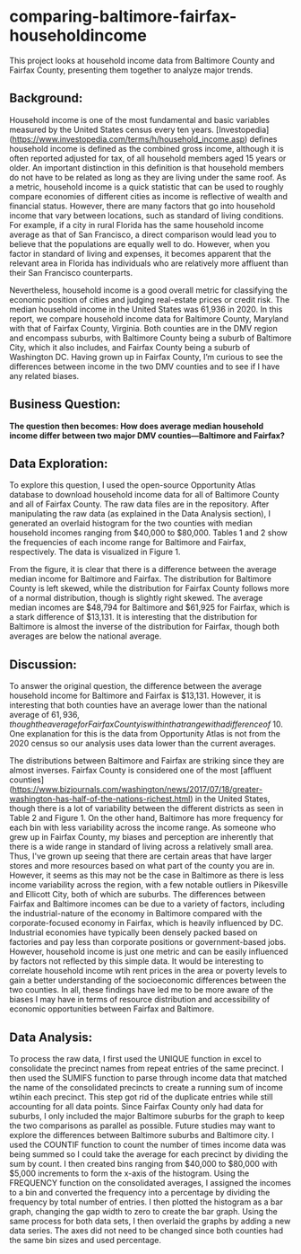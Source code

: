 # comparing-baltimore-fairfax-householdincome
This project looks at household income data from Baltimore County and Fairfax County, presenting them together to analyze major trends. 

## Background:
Household income is one of the most fundamental and basic variables measured by the United States census every ten years. [Investopedia] (https://www.investopedia.com/terms/h/household_income.asp) defines household income is defined as the combined gross income, although it is often reported adjusted for tax, of all household members aged 15 years or older. An important distinction in this definition is that household members do not have to be related as long as they are living under the same roof. As a metric, household income is a quick statistic that can be used to roughly compare economies of different cities as income is reflective of wealth and financial status. However, there are many factors that go into household income that vary between locations, such as standard of living conditions. For example, if a city in rural Florida has the same household income average as that of San Francisco, a direct comparison would lead you to believe that the populations are equally well to do. However, when you factor in standard of living and expenses, it becomes apparent that the relevant area in Florida has individuals who are relatively more affluent than their San Francisco counterparts. 

Nevertheless, household income is a good overall metric for classifying the economic position of cities and judging real-estate prices or credit risk. The median household income in the United States was 61,936 in 2020. In this report, we compare household income data for Baltimore County, Maryland with that of Fairfax County, Virginia. Both counties are in the DMV region and encompass suburbs, with Baltimore County being a suburb of Baltimore City, which it also includes, and Fairfax County being a suburb of Washington DC. Having grown up in Fairfax County, I’m curious to see the differences between income in the two DMV counties and to see if I have any related biases. 

## Business Question: 
**The question then becomes: How does average median household income differ between two major DMV counties—Baltimore and Fairfax?**


## Data Exploration:
To explore this question, I used the open-source Opportunity Atlas database to download household income data for all of Baltimore County and all of Fairfax County. The raw data files are in the repository. After manipulating the raw data (as explained in the Data Analysis section), I generated an overlaid histogram for the two counties with median household incomes ranging from $40,000 to $80,000. Tables 1 and 2 show the frequencies of each income range for Baltimore and Fairfax, respectively. The data is visualized in Figure 1. 

From the figure, it is clear that there is a difference between the average median income for Baltimore and Fairfax. The distribution for Baltimore County is left skewed, while the distribution for Fairfax County follows more of a normal distribution, though is slightly right skewed. The average median incomes are $48,794 for Baltimore and $61,925 for Fairfax, which is a stark difference of $13,131. It is interesting that the distribution for Baltimore is almost the inverse of the distribution for Fairfax, though both averages are below the national average. 

## Discussion:
To answer the original question, the difference between the average household income for Baltimore and Fairfax is $13,131. However, it is interesting that both counties have an average lower than the national average of $61,936, though the average for Fairfax County is within that range with a difference of ~$10. One explanation for this is the data from Opportunity Atlas is not from the 2020 census so our analysis uses data lower than the current averages. 

The distributions between Baltimore and Fairfax are striking since they are almost inverses. Fairfax County is considered one of the most [affluent counties] (https://www.bizjournals.com/washington/news/2017/07/18/greater-washington-has-half-of-the-nations-richest.html) in the United States, though there is a lot of variability between the different districts as seen in Table 2 and Figure 1. On the other hand, Baltimore has more frequency for each bin with less variability across the income range. As someone who grew up in Fairfax County, my biases and perception are inherently that there is a wide range in standard of living across a relatively small area. Thus, I've grown up seeing that there are certain areas that have larger stores and more resources based on what part of the county you are in. However, it seems as this may not be the case in Baltimore as there is less income variability across the region, with a few notable outliers in Pikesville and Ellicott City, both of which are suburbs. The differences between Fairfax and Baltimore incomes can be due to a variety of factors, including the industrial-nature of the economy in Baltimore compared with the corporate-focused economy in Fairfax, which is heavily influenced by DC. Industrial economies have typically been densely packed based on factories and pay less than corporate positions or government-based jobs. However, household income is just one metric and can be easily influenced by factors not reflected by this simple data. It would be interesting to correlate household income wtih rent prices in the area or poverty levels to gain a better understanding of the socioeconomic differences between the two counties. In all, these findings have led me to be more aware of the biases I may have in terms of resource distribution and accessibility of economic opportunities between Fairfax and Baltimore. 

## Data Analysis:
To process the raw data, I first used the UNIQUE function in excel to consolidate the precinct names from repeat entries of the same precinct. I then used the SUMIFS function to parse through income data that matched the name of the consolidated precincts to create a running sum of income wtihin each precinct. This step got rid of the duplicate entries while still accounting for all data points. Since Fairfax County only had data for suburbs, I only included the major Baltimore suburbs for the graph to keep the two comparisons as parallel as possible. Future studies may want to explore the differences between Baltimore suburbs and Baltimore city. I used the COUNTIF function to count the number of times income data was being summed so I could take the average for each precinct by dividing the sum by count. I then created bins ranging from $40,000 to $80,000 with $5,000 increments to form the x-axis of the histogram. Using the FREQUENCY function on the consolidated averages, I assigned the incomes to a bin and converted the frequency into a percentage by dividing the frequency by total number of entries. I then plotted the histogram as a bar graph, changing the gap width to zero to create the bar graph. Using the same process for both data sets, I then overlaid the graphs by adding a new data series. The axes did not need to be changed since both counties had the same bin sizes and used percentage. 
